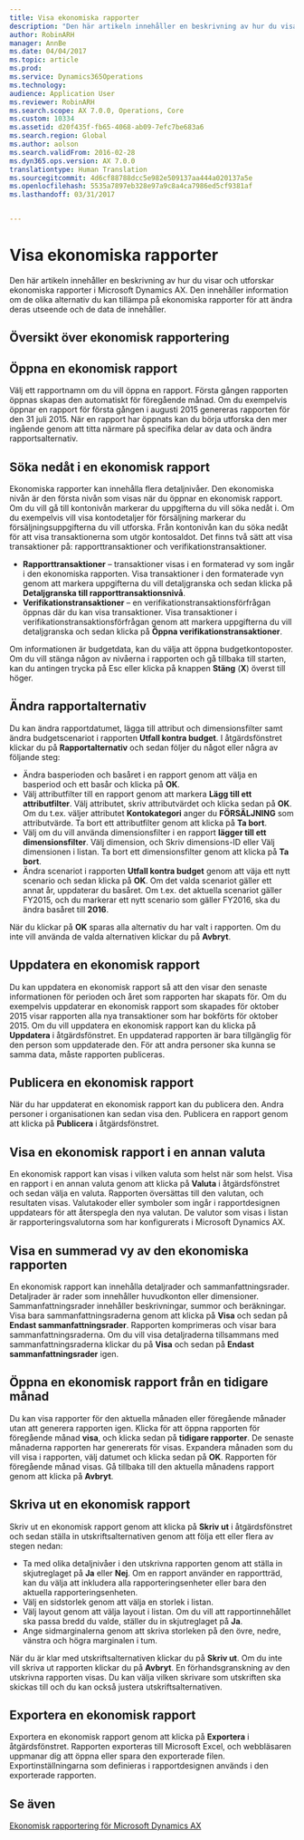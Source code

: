 ```yaml
---
title: Visa ekonomiska rapporter
description: "Den här artikeln innehåller en beskrivning av hur du visar och utforskar ekonomiska rapporter i Microsoft Dynamics AX. Den innehåller information om de olika alternativ du kan tillämpa på ekonomiska rapporter för att ändra deras utseende och de data de innehåller."
author: RobinARH
manager: AnnBe
ms.date: 04/04/2017
ms.topic: article
ms.prod: 
ms.service: Dynamics365Operations
ms.technology: 
audience: Application User
ms.reviewer: RobinARH
ms.search.scope: AX 7.0.0, Operations, Core
ms.custom: 10334
ms.assetid: d20f435f-fb65-4068-ab09-7efc7be683a6
ms.search.region: Global
ms.author: aolson
ms.search.validFrom: 2016-02-28
ms.dyn365.ops.version: AX 7.0.0
translationtype: Human Translation
ms.sourcegitcommit: 4d6cf88788dcc5e982e509137aa444a020137a5e
ms.openlocfilehash: 5535a7897eb328e97a9c8a4ca7986ed5cf9381af
ms.lasthandoff: 03/31/2017


---
```


# <a name="view-financial-reports"></a>Visa ekonomiska rapporter

Den här artikeln innehåller en beskrivning av hur du visar och utforskar ekonomiska rapporter i Microsoft Dynamics AX. Den innehåller information om de olika alternativ du kan tillämpa på ekonomiska rapporter för att ändra deras utseende och de data de innehåller.

<a name="financial-reporting-overview"></a>Översikt över ekonomisk rapportering
----------------------------

## <a name="open-a-financial-report"></a>Öppna en ekonomisk rapport
Välj ett rapportnamn om du vill öppna en rapport. Första gången rapporten öppnas skapas den automatiskt för föregående månad. Om du exempelvis öppnar en rapport för första gången i augusti 2015 genereras rapporten för den 31 juli 2015. När en rapport har öppnats kan du börja utforska den mer ingående genom att titta närmare på specifika delar av data och ändra rapportsalternativ.

## <a name="drill-down-on-a-financial-report"></a>Söka nedåt i en ekonomisk rapport
Ekonomiska rapporter kan innehålla flera detaljnivåer. Den ekonomiska nivån är den första nivån som visas när du öppnar en ekonomisk rapport. Om du vill gå till kontonivån markerar du uppgifterna du vill söka nedåt i. Om du exempelvis vill visa kontodetaljer för försäljning markerar du försäljningsuppgifterna du vill utforska. Från kontonivån kan du söka nedåt för att visa transaktionerna som utgör kontosaldot. Det finns två sätt att visa transaktioner på: rapporttransaktioner och verifikationstransaktioner.

-   **Rapporttransaktioner** – transaktioner visas i en formaterad vy som ingår i den ekonomiska rapporten. Visa transaktioner i den formaterade vyn genom att markera uppgifterna du vill detaljgranska och sedan klicka på **Detaljgranska till rapporttransaktionsnivå**.
-   **Verifikationstransaktioner** – en verifikationstransaktionsförfrågan öppnas där du kan visa transaktioner. Visa transaktioner i verifikationstransaktionsförfrågan genom att markera uppgifterna du vill detaljgranska och sedan klicka på **Öppna verifikationstransaktioner**.

Om informationen är budgetdata, kan du välja att öppna budgetkontoposter. Om du vill stänga någon av nivåerna i rapporten och gå tillbaka till starten, kan du antingen trycka på Esc eller klicka på knappen **Stäng** (**X**) överst till höger.

## <a name="change-report-options"></a>Ändra rapportalternativ
Du kan ändra rapportdatumet, lägga till attribut och dimensionsfilter samt ändra budgetscenariot i rapporten **Utfall kontra budget**. I åtgärdsfönstret klickar du på **Rapportalternativ** och sedan följer du något eller några av följande steg:

-   Ändra basperioden och basåret i en rapport genom att välja en basperiod och ett basår och klicka på **OK**.
-   Välj attributfilter till en rapport genom att markera **Lägg till ett attributfilter**. Välj attributet, skriv attributvärdet och klicka sedan på **OK**. Om du t.ex. väljer attributet **Kontokategori** anger du **FÖRSÄLJNING** som attributvärde. Ta bort ett attributfilter genom att klicka på **Ta bort**.
-   Välj om du vill använda dimensionsfilter i en rapport **lägger till ett dimensionsfilter**. Välj dimension, och Skriv dimensions-ID eller Välj dimensionen i listan. Ta bort ett dimensionsfilter genom att klicka på **Ta bort**.
-   Ändra scenariot i rapporten **Utfall kontra budget** genom att väja ett nytt scenario och sedan klicka på **OK**. Om det valda scenariot gäller ett annat år, uppdaterar du basåret. Om t.ex. det aktuella scenariot gäller FY2015, och du markerar ett nytt scenario som gäller FY2016, ska du ändra basåret till **2016**.

När du klickar på **OK** sparas alla alternativ du har valt i rapporten. Om du inte vill använda de valda alternativen klickar du på **Avbryt**.

## <a name="update-a-financial-report"></a>Uppdatera en ekonomisk rapport
Du kan uppdatera en ekonomisk rapport så att den visar den senaste informationen för perioden och året som rapporten har skapats för. Om du exempelvis uppdaterar en ekonomisk rapport som skapades för oktober 2015 visar rapporten alla nya transaktioner som har bokförts för oktober 2015. Om du vill uppdatera en ekonomisk rapport kan du klicka på **Uppdatera** i åtgärdsfönstret. En uppdaterad rapporten är bara tillgänglig för den person som uppdaterade den. För att andra personer ska kunna se samma data, måste rapporten publiceras.

## <a name="publish-a-financial-report"></a>Publicera en ekonomisk rapport
När du har uppdaterat en ekonomisk rapport kan du publicera den. Andra personer i organisationen kan sedan visa den. Publicera en rapport genom att klicka på **Publicera** i åtgärdsfönstret.

## <a name="display-a-financial-report-in-a-different-currency"></a>Visa en ekonomisk rapport i en annan valuta
En ekonomisk rapport kan visas i vilken valuta som helst när som helst. Visa en rapport i en annan valuta genom att klicka på **Valuta** i åtgärdsfönstret och sedan välja en valuta. Rapporten översättas till den valutan, och resultaten visas. Valutakoder eller symboler som ingår i rapportdesignen uppdatears för att återspegla den nya valutan. De valutor som visas i listan är rapporteringsvalutorna som har konfigurerats i Microsoft Dynamics AX.

## <a name="display-a-summarized-view-of-the-financial-report"></a>Visa en summerad vy av den ekonomiska rapporten
En ekonomisk rapport kan innehålla detaljrader och sammanfattningsrader. Detaljrader är rader som innehåller huvudkonton eller dimensioner. Sammanfattningsrader innehåller beskrivningar, summor och beräkningar. Visa bara sammanfattningsraderna genom att klicka på **Visa** och sedan på **Endast sammanfattningsrader**. Rapporten komprimeras och visar bara sammanfattningsraderna. Om du vill visa detaljraderna tillsammans med sammanfattningsraderna klickar du på **Visa** och sedan på **Endast sammanfattningsrader** igen.

## <a name="open-a-financial-report-from-a-previous-month"></a>Öppna en ekonomisk rapport från en tidigare månad
Du kan visa rapporter för den aktuella månaden eller föregående månader utan att generera rapporten igen. Klicka för att öppna rapporten för föregående månad **visa**, och klicka sedan på **tidigare rapporter**. De senaste månaderna rapporten har genererats för visas. Expandera månaden som du vill visa i rapporten, välj datumet och klicka sedan på **OK**. Rapporten för föregående månad visas. Gå tillbaka till den aktuella månadens rapport genom att klicka på **Avbryt**.

## <a name="print-a-financial-report"></a>Skriva ut en ekonomisk rapport
Skriv ut en ekonomisk rapport genom att klicka på **Skriv ut** i åtgärdsfönstret och sedan ställa in utskriftsalternativen genom att följa ett eller flera av stegen nedan:

-   Ta med olika detaljnivåer i den utskrivna rapporten genom att ställa in skjutreglaget på **Ja** eller **Nej**. Om en rapport använder en rapportträd, kan du välja att inkludera alla rapporteringsenheter eller bara den aktuella rapporteringsenheten.
-   Välj en sidstorlek genom att välja en storlek i listan.
-   Välj layout genom att välja layout i listan. Om du vill att rapportinnehållet ska passa bredd du valde, ställer du in skjutreglaget på **Ja**.
-   Ange sidmarginalerna genom att skriva storleken på den övre, nedre, vänstra och högra marginalen i tum.

När du är klar med utskriftsalternativen klickar du på **Skriv ut**. Om du inte vill skriva ut rapporten klickar du på **Avbryt**. En förhandsgranskning av den utskrivna rapporten visas. Du kan välja vilken skrivare som utskriften ska skickas till och du kan också justera utskriftsalternativen.

## <a name="export-a-financial-report"></a>Exportera en ekonomisk rapport
Exportera en ekonomisk rapport genom att klicka på **Exportera** i åtgärdsfönstret. Rapporten exporteras till Microsoft Excel, och webbläsaren uppmanar dig att öppna eller spara den exporterade filen. Exportinställningarna som definieras i rapportdesignen används i den exporterade rapporten.    

<a name="see-also"></a>Se även
--------

[Ekonomisk rapportering för Microsoft Dynamics AX](/dynamics365/operations/dev-itpro/analytics/financial-reporting-intro)



